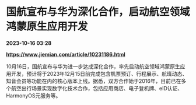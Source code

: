 # 国航宣布与华为深化合作，启动航空领域鸿蒙原生应用开发

**2023-10-16 03:28**

**https://www.jiemian.com/article/10231186.html**

10月16日，国航宣布与华为进一步达成深化合作，率先启动航空领域鸿蒙原生应用开发，预计将于2023年12月15日前完成包含机票预订、行程展示、航班动态、知音会员等功能在内的核心版本上线。据悉，双方合作始于2016年，目前已在多个航空出行场景实现数字化技术合作，包括应用商店、电子登机牌、eID认证、HarmonyOS元服务等。